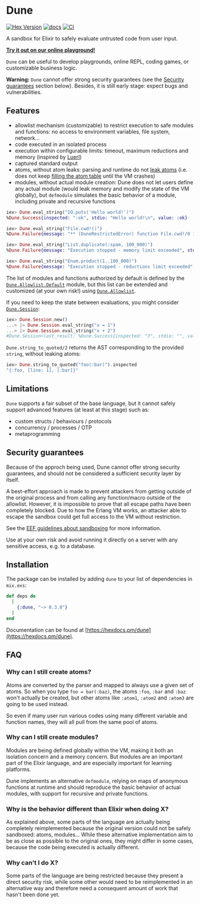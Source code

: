 # Dune

[![Hex Version](https://img.shields.io/hexpm/v/dune.svg)](https://hex.pm/packages/dune)
[![docs](https://img.shields.io/badge/docs-hexpm-blue.svg)](https://hexdocs.pm/dune/)
[![CI](https://github.com/functional-rewire/dune/workflows/CI/badge.svg)](https://github.com/functional-rewire/dune/actions?query=workflow%3ACI)

A sandbox for Elixir to safely evaluate untrusted code from user input.

[**Try it out on our online playground!**](https://playground.functional-rewire.com/)

`Dune` can be useful to develop playgrounds, online REPL, coding games, or
customizable business logic.

**Warning:** `Dune` cannot offer strong security guarantees (see the
[Security guarantees](#security-guarantees) section below). Besides, it is still
early stage: expect bugs and vulnerabilities.

## Features

- allowlist mechanism (customizable) to restrict execution to safe modules and
  functions: no access to environment variables, file system, network...
- code executed in an isolated process
- execution within configurable limits: timeout, maximum reductions and memory
  (inspired by [Luerl](https://github.com/rvirding/luerl))
- captured standard output
- atoms, without atom leaks: parsing and runtime do not
  [leak atoms](https://hexdocs.pm/elixir/String.html#to_atom/1) (i.e. does not
  keep
  [filling the atom table](https://learnyousomeerlang.com/starting-out-for-real#atoms)
  until the VM crashes)
- modules, without actual module creation: Dune does not let users define any
  actual module (would leak memory and modify the state of the VM globally), but
  `defmodule` simulates the basic behavior of a module, including private and
  recursive functions

```elixir
iex> Dune.eval_string("IO.puts('Hello world!')")
%Dune.Success{inspected: ":ok", stdio: "Hello world!\n", value: :ok}

iex> Dune.eval_string("File.cwd!()")
%Dune.Failure{message: "** (DuneRestrictedError) function File.cwd!/0 is restricted", type: :restricted}

iex> Dune.eval_string("List.duplicate(:spam, 100_000)")
%Dune.Failure{message: "Execution stopped - memory limit exceeded", stdio: "", type: :memory}

iex> Dune.eval_string("Enum.product(1..100_000)")
%Dune.Failure{message: "Execution stopped - reductions limit exceeded", stdio: "", type: :reductions}
```

The list of modules and functions authorized by default is defined by the
[`Dune.Allowlist.Default`](https://hexdocs.pm/dune/Dune.Allowlist.Default.html#module-allowed-modules-functions)
module, but this list can be extended and customized (at your own risk!) using
[`Dune.Allowlist`](https://hexdocs.pm/dune/Dune.Allowlist.html).

If you need to keep the state between evaluations, you might consider
[`Dune.Session`](https://hexdocs.pm/dune/Dune.Session.html):

```elixir
iex> Dune.Session.new()
...> |> Dune.Session.eval_string("x = 1")
...> |> Dune.Session.eval_string("x + 2")
#Dune.Session<last_result: %Dune.Success{inspected: "3", stdio: "", value: 3}, ...>
```

`Dune.string_to_quoted/2` returns the AST corresponding to the provided `string`, without leaking atoms:

```elixir
iex> Dune.string_to_quoted("foo(:bar)").inspected
"{:foo, [line: 1], [:bar]}"
```

## Limitations

`Dune` supports a fair subset of the base language, but it cannot safely support
advanced features (at least at this stage) such as:

- custom structs / behaviours / protocols
- concurrency / processes / OTP
- metaprogramming

## Security guarantees

Because of the approch being used, Dune cannot offer strong security guarantees,
and should not be considered a sufficient security layer by itself.

A best-effort approach is made to prevent attackers from getting outside of the
original process and from calling any function/macro outside of the allowlist.
However, it is impossible to prove that all escape paths have been completely
blocked. Due to how the Erlang VM works, an attacker able to escape the sandbox
could get full access to the VM without restriction.

See the
[EEF guidelines about sandboxing](https://erlef.github.io/security-wg/secure_coding_and_deployment_hardening/sandboxing)
for more information.

Use at your own risk and avoid running it directly on a server with any
sensitive access, e.g. to a database.

## Installation

The package can be installed by adding `dune` to your list of dependencies in
`mix.exs`:

```elixir
def deps do
  [
    {:dune, "~> 0.3.0"}
  ]
end
```

Documentation can be found at
[https://hexdocs.pm/dune](https://hexdocs.pm/dune).

## FAQ

### Why can I still create atoms?

Atoms are converted by the parser and mapped to always use a given set of atoms.
So when you type `foo = bar(:baz)`, the atoms `:foo`, `:bar` and `:baz` won't
actually be created, but other atoms like `:atom1`, `:atom2` and `:atom3` are
going to be used instead.

So even if many user run various codes using many different variable and
function names, they will all pull from the same pool of atoms.

### Why can I still create modules?

Modules are being defined globally within the VM, making it both an isolation
concern and a memory concern. But modules are an important part of the Elixir
language, and are especially important for learning platforms.

Dune implements an alternative `defmodule`, relying on maps of anonymous
functions at runtime and should reproduce the basic behavior of actual modules,
with support for recursive and private functions.

### Why is the behavior different than Elixir when doing X?

As explained above, some parts of the language are actually being completely
reimplemented because the original version could not be safely sandboxed: atoms,
modules... While these alternative implementation aim to be as close as possible
to the original ones, they might differ in some cases, because the code being
executed is actually different.

### Why can't I do X?

Some parts of the language are being restricted because they present a direct
security risk, while some other would need to be reimplemented in an alternative
way and therefore need a consequent amount of work that hasn't been done yet.
